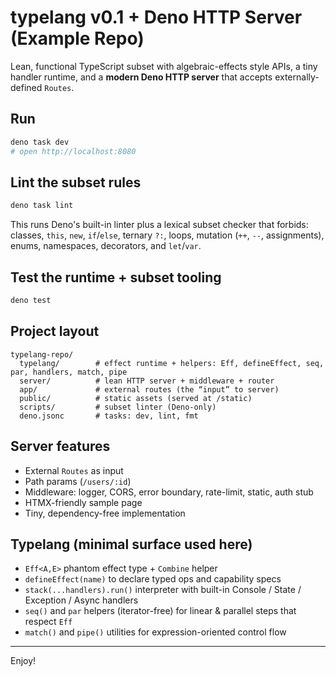 # typelang v0.1 + Deno HTTP Server (Example Repo)

Lean, functional TypeScript subset with algebraic-effects style APIs, a tiny handler runtime, and a
**modern Deno HTTP server** that accepts externally-defined `Routes`.

## Run

```bash
deno task dev
# open http://localhost:8080
```

## Lint the subset rules

```bash
deno task lint
```

This runs Deno's built-in linter plus a lexical subset checker that forbids: classes, `this`, `new`,
`if`/`else`, ternary `?:`, loops, mutation (`++`, `--`, assignments), enums, namespaces,
decorators, and `let`/`var`.

## Test the runtime + subset tooling

```bash
deno test
```

## Project layout

```
typelang-repo/
  typelang/        # effect runtime + helpers: Eff, defineEffect, seq, par, handlers, match, pipe
  server/          # lean HTTP server + middleware + router
  app/             # external routes (the “input” to server)
  public/          # static assets (served at /static)
  scripts/         # subset linter (Deno-only)
  deno.jsonc       # tasks: dev, lint, fmt
```

## Server features

- External `Routes` as input
- Path params (`/users/:id`)
- Middleware: logger, CORS, error boundary, rate-limit, static, auth stub
- HTMX-friendly sample page
- Tiny, dependency-free implementation

## Typelang (minimal surface used here)

- `Eff<A,E>` phantom effect type + `Combine` helper
- `defineEffect(name)` to declare typed ops and capability specs
- `stack(...handlers).run()` interpreter with built-in Console / State / Exception / Async handlers
- `seq()` and `par` helpers (iterator-free) for linear & parallel steps that respect `Eff`
- `match()` and `pipe()` utilities for expression-oriented control flow

---

Enjoy!
